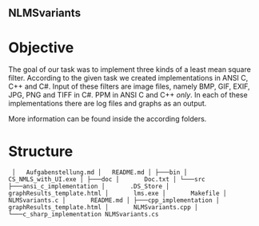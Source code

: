 ## NLMSvariants

# Objective

The goal of our task was to implement three kinds of a least mean square filter.
According to the given task we created implementations in ANSI C, C++ and C#.
Input of these filters are image files, namely BMP, GIF, EXIF, JPG, PNG and TIFF in C#.
PPM  in ANSI C and C++ _only_.
In each of these implementations there are log files and graphs as an output.

More information can be found inside the according folders.

# Structure
`
│   Aufgabenstellung.md
│   README.md
│
├───bin
│       CS_NMLS_with_UI.exe
│
├───doc
│       Doc.txt
│
└───src
    ├───ansi_c_implementation
    │       .DS_Store
    │       graphResults_template.html
    │       lms.exe
    │       Makefile
    │       NLMSvariants.c
    │       README.md
    │
    ├───cpp_implementation
    │       graphResults_template.html
    │       NLMSvariants.cpp
    │
    └───c_sharp_implementation
            NLMSvariants.cs`
